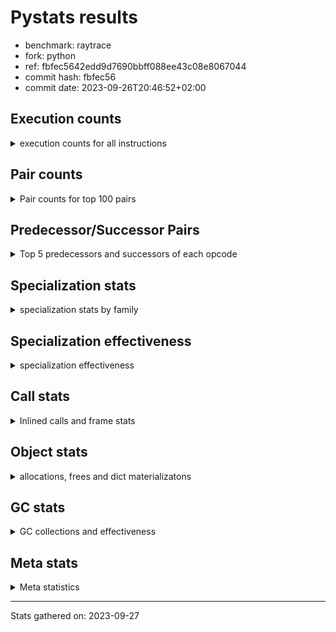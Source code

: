 
# Pystats results

- benchmark: raytrace
- fork: python
- ref: fbfec5642edd9d7690bbff088ee43c08e8067044
- commit hash: fbfec56
- commit date: 2023-09-26T20:46:52+02:00

## Execution counts

<details>
<summary> execution counts for all instructions </summary>

|Name | Count | Self | Cumulative | Miss ratio | 
|---|---:|---:|---:|---:|
| LOAD_FAST | 607,017,120 | 22.4% | 22.4% |  |
| LOAD_ATTR_INSTANCE_VALUE | 392,369,100 | 14.5% | 36.9% | 0.1% |
| RESUME_CHECK | 172,022,640 | 6.4% | 43.3% |  |
| LOAD_FAST_LOAD_FAST | 147,227,340 | 5.4% | 48.7% |  |
| RETURN_VALUE | 141,958,140 | 5.2% | 54.0% |  |
| BINARY_OP_MULTIPLY_FLOAT | 129,093,900 | 4.8% | 58.7% | 5.4% |
| CALL_PY_EXACT_ARGS | 119,576,560 | 4.4% | 63.2% | 2.4% |
| LOAD_ATTR_METHOD_WITH_VALUES | 117,702,520 | 4.3% | 67.5% | 2.5% |
| STORE_ATTR_INSTANCE_VALUE | 96,107,880 | 3.6% | 71.1% | 0.0% |
| STORE_FAST | 69,370,320 | 2.6% | 73.6% |  |
| BINARY_OP_ADD_FLOAT | 69,208,300 | 2.6% | 76.2% | 8.7% |
| RETURN_CONST | 63,452,700 | 2.3% | 78.5% |  |
| BINARY_OP | 54,801,080 | 2.0% | 80.6% |  |
| BINARY_OP_SUBTRACT_FLOAT | 50,859,000 | 1.9% | 82.4% | 29.7% |
| LOAD_CONST | 49,283,940 | 1.8% | 84.3% |  |
| LOAD_GLOBAL_MODULE | 44,451,880 | 1.6% | 85.9% |  |
| EXIT_INIT_CHECK | 33,388,200 | 1.2% | 87.1% |  |
| CALL_ALLOC_AND_ENTER_INIT | 33,388,200 | 1.2% | 88.4% |  |
| POP_JUMP_IF_FALSE | 32,280,780 | 1.2% | 89.6% |  |
| POP_TOP | 32,090,820 | 1.2% | 90.7% |  |
| FOR_ITER_LIST | 23,964,720 | 0.9% | 91.6% |  |
| JUMP_BACKWARD | 22,059,420 | 0.8% | 92.4% |  |
| INTERPRETER_EXIT | 19,112,340 | 0.7% | 93.2% |  |
| TO_BOOL_BOOL | 18,511,860 | 0.7% | 93.8% |  |
| BINARY_OP_MULTIPLY_INT | 14,192,820 | 0.5% | 94.4% | 60.7% |
| POP_JUMP_IF_NOT_NONE | 13,213,380 | 0.5% | 94.9% |  |
| BINARY_SUBSCR_TUPLE_INT | 13,105,200 | 0.5% | 95.3% |  |
| STORE_FAST_STORE_FAST | 12,617,460 | 0.5% | 95.8% |  |
| COMPARE_OP | 12,344,560 | 0.5% | 96.3% |  |
| UNPACK_SEQUENCE_TWO_TUPLE | 12,297,480 | 0.5% | 96.7% |  |
| BUILD_TUPLE | 8,288,040 | 0.3% | 97.0% |  |
| CALL_BUILTIN_O | 7,703,580 | 0.3% | 97.3% |  |
| PUSH_NULL | 7,609,740 | 0.3% | 97.6% |  |
| LIST_APPEND | 7,327,200 | 0.3% | 97.9% |  |
| LOAD_GLOBAL_BUILTIN | 7,114,740 | 0.3% | 98.1% |  |
| LOAD_ATTR_MODULE | 7,009,600 | 0.3% | 98.4% |  |
| CALL | 6,416,740 | 0.2% | 98.6% |  |
| BINARY_OP_SUBTRACT_INT | 4,877,700 | 0.2% | 98.8% | 7.2% |
| BINARY_OP_ADD_INT | 3,778,740 | 0.1% | 98.9% |  |
| POP_JUMP_IF_TRUE | 3,218,580 | 0.1% | 99.1% |  |
| GET_ITER | 3,117,960 | 0.1% | 99.2% |  |
| UNARY_NEGATIVE | 2,650,380 | 0.1% | 99.3% |  |
| STORE_SUBSCR | 2,400,560 | 0.1% | 99.4% |  |
| COMPARE_OP_FLOAT | 1,964,460 | 0.1% | 99.4% |  |
| BUILD_LIST | 1,836,120 | 0.1% | 99.5% |  |
| SWAP | 1,831,800 | 0.1% | 99.6% |  |
| LOAD_FAST_AND_CLEAR | 1,831,800 | 0.1% | 99.6% |  |
| TO_BOOL | 1,530,440 | 0.1% | 99.7% |  |
| NOP | 1,511,880 | 0.1% | 99.7% |  |
| FOR_ITER_RANGE | 1,212,660 | 0.0% | 99.8% |  |
| COMPARE_OP_INT | 919,980 | 0.0% | 99.8% |  |
| LOAD_ATTR | 832,520 | 0.0% | 99.9% |  |
| LOAD_ATTR_METHOD_NO_DICT | 616,320 | 0.0% | 99.9% |  |
| CALL_LIST_APPEND | 614,760 | 0.0% | 99.9% |  |
| CALL_FUNCTION_EX | 600,180 | 0.0% | 99.9% |  |
| LIST_EXTEND | 600,060 | 0.0% | 99.9% |  |
| CALL_INTRINSIC_1 | 600,060 | 0.0% | 100.0% |  |
| POP_JUMP_IF_NONE | 338,340 | 0.0% | 100.0% |  |
| UNPACK_SEQUENCE_TUPLE | 319,980 | 0.0% | 100.0% |  |
| TO_BOOL_INT | 231,420 | 0.0% | 100.0% |  |
| CALL_BUILTIN_CLASS | 6,240 | 0.0% | 100.0% |  |
| CALL_METHOD_DESCRIPTOR_FAST | 1,560 | 0.0% | 100.0% |  |
| LOAD_GLOBAL | 560 | 0.0% | 100.0% |  |
| CALL_KW | 420 | 0.0% | 100.0% |  |
| STORE_ATTR | 280 | 0.0% | 100.0% |  |
| LOAD_DEREF | 180 | 0.0% | 100.0% |  |
| EXTENDED_ARG | 180 | 0.0% | 100.0% |  |
| TO_BOOL_NONE | 60 | 0.0% | 100.0% |  |
| DICT_MERGE | 60 | 0.0% | 100.0% |  |
| COPY_FREE_VARS | 60 | 0.0% | 100.0% |  |
| BUILD_MAP | 60 | 0.0% | 100.0% |  |


</details>

## Pair counts

<details>
<summary> Pair counts for top 100 pairs </summary>

|Pair | Count | Self | Cumulative | 
|---|---:|---:|---:|
| LOAD_FAST LOAD_ATTR_INSTANCE_VALUE | 364,035,820 | 13.5% | 13.5% |
| LOAD_ATTR_INSTANCE_VALUE LOAD_FAST | 174,327,960 | 6.4% | 19.9% |
| CALL_PY_EXACT_ARGS RESUME_CHECK | 119,521,920 | 4.4% | 24.3% |
| LOAD_ATTR_INSTANCE_VALUE BINARY_OP_MULTIPLY_FLOAT | 118,163,280 | 4.4% | 28.7% |
| LOAD_FAST LOAD_ATTR_METHOD_WITH_VALUES | 106,191,680 | 3.9% | 32.6% |
| RESUME_CHECK LOAD_FAST | 103,860,420 | 3.8% | 36.4% |
| LOAD_FAST_LOAD_FAST STORE_ATTR_INSTANCE_VALUE | 88,383,160 | 3.3% | 39.7% |
| LOAD_ATTR_METHOD_WITH_VALUES CALL_PY_EXACT_ARGS | 62,291,040 | 2.3% | 42.0% |
| STORE_FAST LOAD_FAST | 62,054,940 | 2.3% | 44.3% |
| STORE_ATTR_INSTANCE_VALUE LOAD_FAST_LOAD_FAST | 54,995,040 | 2.0% | 46.3% |
| BINARY_OP_MULTIPLY_FLOAT BINARY_OP_ADD_FLOAT | 52,575,180 | 1.9% | 48.3% |
| LOAD_ATTR_METHOD_WITH_VALUES LOAD_FAST | 41,079,420 | 1.5% | 49.8% |
| BINARY_OP_MULTIPLY_FLOAT LOAD_FAST | 38,641,980 | 1.4% | 51.2% |
| BINARY_OP_ADD_FLOAT LOAD_FAST | 35,208,720 | 1.3% | 52.5% |
| RETURN_VALUE RETURN_VALUE | 34,178,400 | 1.3% | 53.8% |
| STORE_ATTR_INSTANCE_VALUE RETURN_CONST | 33,984,720 | 1.3% | 55.0% |
| RESUME_CHECK LOAD_FAST_LOAD_FAST | 33,476,280 | 1.2% | 56.3% |
| RETURN_CONST EXIT_INIT_CHECK | 33,388,200 | 1.2% | 57.5% |
| EXIT_INIT_CHECK RETURN_VALUE | 33,388,200 | 1.2% | 58.7% |
| CALL_ALLOC_AND_ENTER_INIT RESUME_CHECK | 33,388,200 | 1.2% | 60.0% |
| LOAD_FAST RETURN_VALUE | 32,788,680 | 1.2% | 61.2% |
| LOAD_ATTR_INSTANCE_VALUE BINARY_OP | 32,650,260 | 1.2% | 62.4% |
| RETURN_VALUE POP_TOP | 31,464,180 | 1.2% | 63.6% |
| POP_TOP LOAD_FAST | 30,592,560 | 1.1% | 64.7% |
| BINARY_OP_ADD_FLOAT RETURN_VALUE | 30,513,000 | 1.1% | 65.8% |
| LOAD_FAST CALL_PY_EXACT_ARGS | 30,337,720 | 1.1% | 66.9% |
| LOAD_FAST_LOAD_FAST LOAD_ATTR_INSTANCE_VALUE | 28,322,300 | 1.0% | 68.0% |
| LOAD_ATTR_INSTANCE_VALUE BINARY_OP_SUBTRACT_FLOAT | 27,452,940 | 1.0% | 69.0% |
| BINARY_OP_SUBTRACT_FLOAT LOAD_FAST | 27,133,200 | 1.0% | 70.0% |
| LOAD_FAST LOAD_CONST | 25,189,800 | 0.9% | 70.9% |
| JUMP_BACKWARD FOR_ITER_LIST | 20,853,000 | 0.8% | 71.7% |
| LOAD_GLOBAL_MODULE LOAD_FAST | 20,028,300 | 0.7% | 72.4% |
| BINARY_OP CALL_ALLOC_AND_ENTER_INIT | 19,910,120 | 0.7% | 73.2% |
| CACHE RESUME_CHECK | 19,112,340 | 0.7% | 73.9% |
| RETURN_VALUE STORE_FAST | 19,013,460 | 0.7% | 74.6% |
| RETURN_VALUE INTERPRETER_EXIT | 18,511,860 | 0.7% | 75.3% |
| RETURN_CONST TO_BOOL_BOOL | 18,511,860 | 0.7% | 76.0% |
| POP_JUMP_IF_FALSE LOAD_GLOBAL_MODULE | 18,511,860 | 0.7% | 76.6% |
| BINARY_OP_MULTIPLY_FLOAT LOAD_FAST_LOAD_FAST | 17,957,080 | 0.7% | 77.3% |
| TO_BOOL_BOOL POP_JUMP_IF_FALSE | 17,871,900 | 0.7% | 78.0% |
| RESUME_CHECK RETURN_CONST | 17,871,900 | 0.7% | 78.6% |
| RESUME_CHECK LOAD_GLOBAL_MODULE | 15,577,920 | 0.6% | 79.2% |
| LOAD_GLOBAL_MODULE LOAD_FAST_LOAD_FAST | 15,234,840 | 0.6% | 79.8% |
| LOAD_FAST POP_JUMP_IF_NOT_NONE | 13,213,380 | 0.5% | 80.3% |
| LOAD_CONST BINARY_SUBSCR_TUPLE_INT | 13,105,200 | 0.5% | 80.7% |
| LOAD_CONST COMPARE_OP | 12,341,520 | 0.5% | 81.2% |
| LOAD_ATTR_INSTANCE_VALUE CALL_PY_EXACT_ARGS | 12,297,520 | 0.5% | 81.7% |
| UNPACK_SEQUENCE_TWO_TUPLE STORE_FAST_STORE_FAST | 12,297,480 | 0.5% | 82.1% |
| FOR_ITER_LIST UNPACK_SEQUENCE_TWO_TUPLE | 12,297,480 | 0.5% | 82.6% |
| LOAD_ATTR_INSTANCE_VALUE BINARY_OP_MULTIPLY_INT | 11,781,120 | 0.4% | 83.0% |
| COMPARE_OP POP_JUMP_IF_FALSE | 11,727,360 | 0.4% | 83.4% |
| BINARY_OP STORE_FAST | 11,048,680 | 0.4% | 83.8% |
| BINARY_OP_MULTIPLY_FLOAT BINARY_OP_SUBTRACT_FLOAT | 10,767,780 | 0.4% | 84.2% |
| RETURN_VALUE LOAD_FAST_LOAD_FAST | 10,767,420 | 0.4% | 84.6% |
| LOAD_FAST_LOAD_FAST BINARY_OP_MULTIPLY_FLOAT | 10,767,420 | 0.4% | 85.0% |
| BINARY_OP_SUBTRACT_FLOAT STORE_FAST | 10,737,480 | 0.4% | 85.4% |
| BINARY_OP_SUBTRACT_FLOAT BINARY_OP_SUBTRACT_FLOAT | 10,737,420 | 0.4% | 85.8% |
| POP_JUMP_IF_FALSE RETURN_CONST | 10,355,460 | 0.4% | 86.2% |
| POP_JUMP_IF_NOT_NONE JUMP_BACKWARD | 10,351,380 | 0.4% | 86.6% |
| FOR_ITER_LIST STORE_FAST | 9,497,220 | 0.4% | 86.9% |
| LOAD_CONST LOAD_FAST | 9,276,060 | 0.3% | 87.3% |
| BINARY_OP LOAD_FAST | 9,238,980 | 0.3% | 87.6% |
| BINARY_OP_MULTIPLY_FLOAT CALL_ALLOC_AND_ENTER_INIT | 8,978,540 | 0.3% | 88.0% |
| BINARY_OP_MULTIPLY_INT BINARY_OP_ADD_FLOAT | 8,437,640 | 0.3% | 88.3% |
| LOAD_FAST_LOAD_FAST LOAD_ATTR_METHOD_WITH_VALUES | 7,967,160 | 0.3% | 88.6% |
| LOAD_FAST STORE_ATTR_INSTANCE_VALUE | 7,724,440 | 0.3% | 88.8% |
| RETURN_VALUE LOAD_FAST | 7,330,740 | 0.3% | 89.1% |
| LOAD_FAST BUILD_TUPLE | 7,327,260 | 0.3% | 89.4% |
| STORE_FAST_STORE_FAST LOAD_FAST_LOAD_FAST | 7,327,200 | 0.3% | 89.7% |
| LIST_APPEND JUMP_BACKWARD | 7,327,200 | 0.3% | 89.9% |
| BUILD_TUPLE LIST_APPEND | 7,327,200 | 0.3% | 90.2% |
| BINARY_SUBSCR_TUPLE_INT STORE_FAST | 7,327,200 | 0.3% | 90.5% |
| RETURN_VALUE BINARY_OP | 7,233,180 | 0.3% | 90.7% |
| LOAD_ATTR_METHOD_WITH_VALUES LOAD_CONST | 7,144,620 | 0.3% | 91.0% |
| LOAD_ATTR_MODULE PUSH_NULL | 7,009,540 | 0.3% | 91.3% |
| PUSH_NULL LOAD_FAST | 7,009,500 | 0.3% | 91.5% |
| LOAD_GLOBAL_MODULE LOAD_ATTR_MODULE | 7,009,480 | 0.3% | 91.8% |
| BINARY_OP CALL_PY_EXACT_ARGS | 6,824,640 | 0.3% | 92.0% |
| STORE_ATTR_INSTANCE_VALUE LOAD_FAST | 6,807,300 | 0.3% | 92.3% |
| RETURN_VALUE CALL_BUILTIN_O | 6,593,220 | 0.2% | 92.5% |
| CALL_BUILTIN_O RETURN_VALUE | 6,593,220 | 0.2% | 92.8% |
| LOAD_FAST BINARY_OP | 6,490,300 | 0.2% | 93.0% |
| RETURN_CONST LOAD_FAST | 6,206,880 | 0.2% | 93.2% |
| RETURN_VALUE CALL_PY_EXACT_ARGS | 5,610,360 | 0.2% | 93.5% |
| LOAD_ATTR_METHOD_WITH_VALUES LOAD_GLOBAL_MODULE | 4,970,880 | 0.2% | 93.6% |
| STORE_FAST_STORE_FAST LOAD_FAST | 4,970,280 | 0.2% | 93.8% |
| LOAD_FAST_LOAD_FAST LOAD_FAST | 4,970,280 | 0.2% | 94.0% |
| RETURN_CONST STORE_FAST | 4,744,500 | 0.2% | 94.2% |
| LOAD_GLOBAL_BUILTIN LOAD_CONST | 3,920,040 | 0.1% | 94.3% |
| LOAD_ATTR_INSTANCE_VALUE BINARY_OP_ADD_FLOAT | 3,919,980 | 0.1% | 94.5% |
| LOAD_ATTR_INSTANCE_VALUE LOAD_CONST | 3,711,900 | 0.1% | 94.6% |
| CALL CALL | 3,601,640 | 0.1% | 94.7% |
| LOAD_CONST LOAD_GLOBAL_BUILTIN | 3,600,000 | 0.1% | 94.9% |
| BINARY_OP_MULTIPLY_INT LOAD_FAST | 3,297,240 | 0.1% | 95.0% |
| BINARY_OP BINARY_OP_ADD_FLOAT | 3,056,820 | 0.1% | 95.1% |
| LOAD_FAST_LOAD_FAST LOAD_CONST | 2,898,180 | 0.1% | 95.2% |
| BINARY_SUBSCR_TUPLE_INT LOAD_FAST_LOAD_FAST | 2,879,820 | 0.1% | 95.3% |
| BINARY_SUBSCR_TUPLE_INT BINARY_OP | 2,847,420 | 0.1% | 95.4% |
| LOAD_ATTR_INSTANCE_VALUE BINARY_OP_SUBTRACT_INT | 2,755,080 | 0.1% | 95.5% |
| LOAD_CONST BINARY_OP_ADD_INT | 2,715,900 | 0.1% | 95.6% |


</details>

## Predecessor/Successor Pairs

<details>
<summary> Top 5 predecessors and successors of each opcode </summary>

### CACHE

<details>
<summary> Successors and predecessors for CACHE </summary>

|Predecessors | Count | Percentage | 
|---|---:|---:|

|Successors | Count | Percentage | 
|---|---:|---:|
| RESUME_CHECK | 19,112,340 | 100.0% |


</details>

### EXIT_INIT_CHECK

<details>
<summary> Successors and predecessors for EXIT_INIT_CHECK </summary>

|Predecessors | Count | Percentage | 
|---|---:|---:|
| RETURN_CONST | 33,388,200 | 100.0% |

|Successors | Count | Percentage | 
|---|---:|---:|
| RETURN_VALUE | 33,388,200 | 100.0% |


</details>

### GET_ITER

<details>
<summary> Successors and predecessors for GET_ITER </summary>

|Predecessors | Count | Percentage | 
|---|---:|---:|
| LOAD_ATTR_INSTANCE_VALUE | 1,875,840 | 60.2% |
| LOAD_FAST | 915,960 | 29.4% |
| RETURN_VALUE | 319,980 | 10.3% |
| CALL_BUILTIN_CLASS | 6,180 | 0.2% |

|Successors | Count | Percentage | 
|---|---:|---:|
| FOR_ITER_LIST | 2,195,820 | 70.4% |
| LOAD_FAST_AND_CLEAR | 915,900 | 29.4% |
| FOR_ITER_RANGE | 6,180 | 0.2% |
| EXTENDED_ARG | 60 | 0.0% |


</details>

### INTERPRETER_EXIT

<details>
<summary> Successors and predecessors for INTERPRETER_EXIT </summary>

|Predecessors | Count | Percentage | 
|---|---:|---:|
| RETURN_VALUE | 18,511,860 | 96.9% |
| RETURN_CONST | 600,480 | 3.1% |

|Successors | Count | Percentage | 
|---|---:|---:|


</details>

### NOP

<details>
<summary> Successors and predecessors for NOP </summary>

|Predecessors | Count | Percentage | 
|---|---:|---:|
| POP_JUMP_IF_FALSE | 915,900 | 60.6% |
| POP_JUMP_IF_NOT_NONE | 595,920 | 39.4% |
| POP_TOP | 60 | 0.0% |

|Successors | Count | Percentage | 
|---|---:|---:|
| LOAD_FAST | 1,511,820 | 100.0% |
| LOAD_DEREF | 60 | 0.0% |


</details>

### POP_TOP

<details>
<summary> Successors and predecessors for POP_TOP </summary>

|Predecessors | Count | Percentage | 
|---|---:|---:|
| RETURN_VALUE | 31,464,180 | 98.0% |
| CALL_FUNCTION_EX | 600,000 | 1.9% |
| POP_JUMP_IF_TRUE | 25,800 | 0.1% |
| RETURN_CONST | 780 | 0.0% |
| CALL | 60 | 0.0% |

|Successors | Count | Percentage | 
|---|---:|---:|
| LOAD_FAST | 30,592,560 | 95.3% |
| LOAD_GLOBAL_MODULE | 640,080 | 2.0% |
| JUMP_BACKWARD | 600,360 | 1.9% |
| LOAD_GLOBAL_BUILTIN | 231,460 | 0.7% |
| RETURN_CONST | 25,800 | 0.1% |


</details>

### PUSH_NULL

<details>
<summary> Successors and predecessors for PUSH_NULL </summary>

|Predecessors | Count | Percentage | 
|---|---:|---:|
| LOAD_ATTR_MODULE | 7,009,540 | 92.1% |
| LOAD_ATTR | 600,080 | 7.9% |
| LOAD_DEREF | 120 | 0.0% |

|Successors | Count | Percentage | 
|---|---:|---:|
| LOAD_FAST | 7,009,500 | 92.1% |
| LOAD_FAST_LOAD_FAST | 600,000 | 7.9% |
| CALL | 180 | 0.0% |
| LOAD_CONST | 60 | 0.0% |


</details>

### RETURN_VALUE

<details>
<summary> Successors and predecessors for RETURN_VALUE </summary>

|Predecessors | Count | Percentage | 
|---|---:|---:|
| RETURN_VALUE | 34,178,400 | 24.1% |
| EXIT_INIT_CHECK | 33,388,200 | 23.5% |
| LOAD_FAST | 32,788,680 | 23.1% |
| BINARY_OP_ADD_FLOAT | 30,513,000 | 21.5% |
| CALL_BUILTIN_O | 6,593,220 | 4.6% |

|Successors | Count | Percentage | 
|---|---:|---:|
| RETURN_VALUE | 34,178,400 | 24.1% |
| POP_TOP | 31,464,180 | 22.2% |
| STORE_FAST | 19,013,460 | 13.4% |
| INTERPRETER_EXIT | 18,511,860 | 13.0% |
| LOAD_FAST_LOAD_FAST | 10,767,420 | 7.6% |


</details>

### STORE_SUBSCR

<details>
<summary> Successors and predecessors for STORE_SUBSCR </summary>

|Predecessors | Count | Percentage | 
|---|---:|---:|
| BINARY_OP_ADD_INT | 1,800,000 | 75.0% |
| LOAD_FAST | 600,000 | 25.0% |
| STORE_SUBSCR | 560 | 0.0% |

|Successors | Count | Percentage | 
|---|---:|---:|
| LOAD_GLOBAL_BUILTIN | 1,200,000 | 50.0% |
| RETURN_CONST | 600,000 | 25.0% |
| JUMP_BACKWARD | 600,000 | 25.0% |
| STORE_SUBSCR | 560 | 0.0% |


</details>

### TO_BOOL

<details>
<summary> Successors and predecessors for TO_BOOL </summary>

|Predecessors | Count | Percentage | 
|---|---:|---:|
| LOAD_FAST | 1,530,080 | 100.0% |
| TO_BOOL | 360 | 0.0% |

|Successors | Count | Percentage | 
|---|---:|---:|
| POP_JUMP_IF_FALSE | 1,530,060 | 100.0% |
| TO_BOOL | 360 | 0.0% |
| TO_BOOL_NONE | 20 | 0.0% |


</details>

### UNARY_NEGATIVE

<details>
<summary> Successors and predecessors for UNARY_NEGATIVE </summary>

|Predecessors | Count | Percentage | 
|---|---:|---:|
| LOAD_FAST | 1,530,060 | 57.7% |
| LOAD_GLOBAL_MODULE | 1,120,320 | 42.3% |

|Successors | Count | Percentage | 
|---|---:|---:|
| BINARY_OP | 1,530,060 | 57.7% |
| COMPARE_OP_FLOAT | 1,120,320 | 42.3% |


</details>

### BINARY_OP

<details>
<summary> Successors and predecessors for BINARY_OP </summary>

|Predecessors | Count | Percentage | 
|---|---:|---:|
| LOAD_ATTR_INSTANCE_VALUE | 32,650,260 | 59.6% |
| RETURN_VALUE | 7,233,180 | 13.2% |
| LOAD_FAST | 6,490,300 | 11.8% |
| BINARY_SUBSCR_TUPLE_INT | 2,847,420 | 5.2% |
| LOAD_FAST_LOAD_FAST | 1,833,740 | 3.3% |

|Successors | Count | Percentage | 
|---|---:|---:|
| CALL_ALLOC_AND_ENTER_INIT | 19,910,120 | 36.3% |
| STORE_FAST | 11,048,680 | 20.2% |
| LOAD_FAST | 9,238,980 | 16.9% |
| CALL_PY_EXACT_ARGS | 6,824,640 | 12.5% |
| BINARY_OP_ADD_FLOAT | 3,056,820 | 5.6% |


</details>

### BUILD_LIST

<details>
<summary> Successors and predecessors for BUILD_LIST </summary>

|Predecessors | Count | Percentage | 
|---|---:|---:|
| SWAP | 915,900 | 49.9% |
| LOAD_FAST_LOAD_FAST | 600,000 | 32.7% |
| RESUME_CHECK | 320,040 | 17.4% |
| STORE_ATTR_INSTANCE_VALUE | 60 | 0.0% |
| LOAD_FAST | 60 | 0.0% |

|Successors | Count | Percentage | 
|---|---:|---:|
| SWAP | 915,900 | 49.9% |
| LOAD_FAST | 600,120 | 32.7% |
| STORE_FAST | 319,980 | 17.4% |
| LOAD_FAST_LOAD_FAST | 60 | 0.0% |
| LOAD_DEREF | 60 | 0.0% |


</details>

### BUILD_MAP

<details>
<summary> Successors and predecessors for BUILD_MAP </summary>

|Predecessors | Count | Percentage | 
|---|---:|---:|
| BUILD_TUPLE | 60 | 100.0% |

|Successors | Count | Percentage | 
|---|---:|---:|
| LOAD_FAST | 60 | 100.0% |


</details>

### BUILD_TUPLE

<details>
<summary> Successors and predecessors for BUILD_TUPLE </summary>

|Predecessors | Count | Percentage | 
|---|---:|---:|
| LOAD_FAST | 7,327,260 | 88.4% |
| BINARY_OP_ADD_FLOAT | 953,900 | 11.5% |
| BINARY_OP | 6,040 | 0.1% |
| LOAD_FAST_LOAD_FAST | 480 | 0.0% |
| LOAD_CONST | 360 | 0.0% |

|Successors | Count | Percentage | 
|---|---:|---:|
| LIST_APPEND | 7,327,200 | 88.4% |
| RETURN_VALUE | 959,940 | 11.6% |
| CALL_LIST_APPEND | 480 | 0.0% |
| LOAD_CONST | 360 | 0.0% |
| BUILD_MAP | 60 | 0.0% |


</details>

### CALL

<details>
<summary> Successors and predecessors for CALL </summary>

|Predecessors | Count | Percentage | 
|---|---:|---:|
| CALL | 3,601,640 | 56.1% |
| BINARY_OP_MULTIPLY_INT | 1,049,060 | 16.3% |
| BINARY_OP | 751,040 | 11.7% |
| BINARY_OP_ADD_FLOAT | 694,260 | 10.8% |
| LOAD_FAST | 320,040 | 5.0% |

|Successors | Count | Percentage | 
|---|---:|---:|
| CALL | 3,601,640 | 56.1% |
| LOAD_FAST | 1,800,120 | 28.1% |
| BINARY_OP_ADD_INT | 462,840 | 7.2% |
| STORE_FAST | 320,040 | 5.0% |
| LOAD_GLOBAL_BUILTIN | 231,420 | 3.6% |


</details>

### CALL_FUNCTION_EX

<details>
<summary> Successors and predecessors for CALL_FUNCTION_EX </summary>

|Predecessors | Count | Percentage | 
|---|---:|---:|
| CALL_INTRINSIC_1 | 600,060 | 100.0% |
| LOAD_FAST | 60 | 0.0% |
| DICT_MERGE | 60 | 0.0% |

|Successors | Count | Percentage | 
|---|---:|---:|
| POP_TOP | 600,000 | 100.0% |
| RESUME_CHECK | 120 | 0.0% |
| COPY_FREE_VARS | 60 | 0.0% |


</details>

### CALL_INTRINSIC_1

<details>
<summary> Successors and predecessors for CALL_INTRINSIC_1 </summary>

|Predecessors | Count | Percentage | 
|---|---:|---:|
| LIST_EXTEND | 600,060 | 100.0% |

|Successors | Count | Percentage | 
|---|---:|---:|
| CALL_FUNCTION_EX | 600,060 | 100.0% |


</details>

### CALL_KW

<details>
<summary> Successors and predecessors for CALL_KW </summary>

|Predecessors | Count | Percentage | 
|---|---:|---:|
| LOAD_CONST | 420 | 100.0% |

|Successors | Count | Percentage | 
|---|---:|---:|
| CALL_PY_EXACT_ARGS | 400 | 95.2% |
| CALL | 20 | 4.8% |


</details>

### COMPARE_OP

<details>
<summary> Successors and predecessors for COMPARE_OP </summary>

|Predecessors | Count | Percentage | 
|---|---:|---:|
| LOAD_CONST | 12,341,520 | 100.0% |
| COMPARE_OP | 3,040 | 0.0% |

|Successors | Count | Percentage | 
|---|---:|---:|
| POP_JUMP_IF_FALSE | 11,727,360 | 95.0% |
| POP_JUMP_IF_TRUE | 614,160 | 5.0% |
| COMPARE_OP | 3,040 | 0.0% |


</details>

### COPY_FREE_VARS

<details>
<summary> Successors and predecessors for COPY_FREE_VARS </summary>

|Predecessors | Count | Percentage | 
|---|---:|---:|
| CALL_FUNCTION_EX | 60 | 100.0% |

|Successors | Count | Percentage | 
|---|---:|---:|
| RESUME_CHECK | 60 | 100.0% |


</details>

### DICT_MERGE

<details>
<summary> Successors and predecessors for DICT_MERGE </summary>

|Predecessors | Count | Percentage | 
|---|---:|---:|
| LOAD_FAST | 60 | 100.0% |

|Successors | Count | Percentage | 
|---|---:|---:|
| CALL_FUNCTION_EX | 60 | 100.0% |


</details>

### EXTENDED_ARG

<details>
<summary> Successors and predecessors for EXTENDED_ARG </summary>

|Predecessors | Count | Percentage | 
|---|---:|---:|
| POP_TOP | 60 | 33.3% |
| JUMP_BACKWARD | 60 | 33.3% |
| GET_ITER | 60 | 33.3% |

|Successors | Count | Percentage | 
|---|---:|---:|
| FOR_ITER_RANGE | 120 | 66.7% |
| JUMP_BACKWARD | 60 | 33.3% |


</details>

### JUMP_BACKWARD

<details>
<summary> Successors and predecessors for JUMP_BACKWARD </summary>

|Predecessors | Count | Percentage | 
|---|---:|---:|
| POP_JUMP_IF_NOT_NONE | 10,351,380 | 46.9% |
| LIST_APPEND | 7,327,200 | 33.2% |
| POP_JUMP_IF_TRUE | 1,693,200 | 7.7% |
| STORE_FAST | 867,060 | 3.9% |
| CALL_LIST_APPEND | 614,160 | 2.8% |

|Successors | Count | Percentage | 
|---|---:|---:|
| FOR_ITER_LIST | 20,853,000 | 94.5% |
| FOR_ITER_RANGE | 1,206,360 | 5.5% |
| EXTENDED_ARG | 60 | 0.0% |


</details>

### LIST_APPEND

<details>
<summary> Successors and predecessors for LIST_APPEND </summary>

|Predecessors | Count | Percentage | 
|---|---:|---:|
| BUILD_TUPLE | 7,327,200 | 100.0% |

|Successors | Count | Percentage | 
|---|---:|---:|
| JUMP_BACKWARD | 7,327,200 | 100.0% |


</details>

### LIST_EXTEND

<details>
<summary> Successors and predecessors for LIST_EXTEND </summary>

|Predecessors | Count | Percentage | 
|---|---:|---:|
| LOAD_FAST | 600,000 | 100.0% |
| LOAD_DEREF | 60 | 0.0% |

|Successors | Count | Percentage | 
|---|---:|---:|
| CALL_INTRINSIC_1 | 600,060 | 100.0% |


</details>

### LOAD_ATTR

<details>
<summary> Successors and predecessors for LOAD_ATTR </summary>

|Predecessors | Count | Percentage | 
|---|---:|---:|
| LOAD_FAST | 600,340 | 72.1% |
| LOAD_GLOBAL_MODULE | 231,780 | 27.8% |
| LOAD_ATTR | 280 | 0.0% |
| RETURN_VALUE | 40 | 0.0% |
| LOAD_FAST_LOAD_FAST | 40 | 0.0% |

|Successors | Count | Percentage | 
|---|---:|---:|
| PUSH_NULL | 600,080 | 72.1% |
| BINARY_OP | 231,420 | 27.8% |
| LOAD_ATTR | 280 | 0.0% |
| LOAD_ATTR_METHOD_WITH_VALUES | 220 | 0.0% |
| LOAD_ATTR_INSTANCE_VALUE | 180 | 0.0% |


</details>

### LOAD_CONST

<details>
<summary> Successors and predecessors for LOAD_CONST </summary>

|Predecessors | Count | Percentage | 
|---|---:|---:|
| LOAD_FAST | 25,189,800 | 51.1% |
| LOAD_ATTR_METHOD_WITH_VALUES | 7,144,620 | 14.5% |
| LOAD_GLOBAL_BUILTIN | 3,920,040 | 8.0% |
| LOAD_ATTR_INSTANCE_VALUE | 3,711,900 | 7.5% |
| LOAD_FAST_LOAD_FAST | 2,898,180 | 5.9% |

|Successors | Count | Percentage | 
|---|---:|---:|
| BINARY_SUBSCR_TUPLE_INT | 13,105,200 | 26.6% |
| COMPARE_OP | 12,341,520 | 25.0% |
| LOAD_FAST | 9,276,060 | 18.8% |
| LOAD_GLOBAL_BUILTIN | 3,600,000 | 7.3% |
| BINARY_OP_ADD_INT | 2,715,900 | 5.5% |


</details>

### LOAD_DEREF

<details>
<summary> Successors and predecessors for LOAD_DEREF </summary>

|Predecessors | Count | Percentage | 
|---|---:|---:|
| RESUME_CHECK | 60 | 33.3% |
| NOP | 60 | 33.3% |
| BUILD_LIST | 60 | 33.3% |

|Successors | Count | Percentage | 
|---|---:|---:|
| PUSH_NULL | 120 | 66.7% |
| LIST_EXTEND | 60 | 33.3% |


</details>

### LOAD_FAST

<details>
<summary> Successors and predecessors for LOAD_FAST </summary>

|Predecessors | Count | Percentage | 
|---|---:|---:|
| LOAD_ATTR_INSTANCE_VALUE | 174,327,960 | 28.7% |
| RESUME_CHECK | 103,860,420 | 17.1% |
| STORE_FAST | 62,054,940 | 10.2% |
| LOAD_ATTR_METHOD_WITH_VALUES | 41,079,420 | 6.8% |
| BINARY_OP_MULTIPLY_FLOAT | 38,641,980 | 6.4% |

|Successors | Count | Percentage | 
|---|---:|---:|
| LOAD_ATTR_INSTANCE_VALUE | 364,035,820 | 60.0% |
| LOAD_ATTR_METHOD_WITH_VALUES | 106,191,680 | 17.5% |
| RETURN_VALUE | 32,788,680 | 5.4% |
| CALL_PY_EXACT_ARGS | 30,337,720 | 5.0% |
| LOAD_CONST | 25,189,800 | 4.1% |


</details>

### LOAD_FAST_AND_CLEAR

<details>
<summary> Successors and predecessors for LOAD_FAST_AND_CLEAR </summary>

|Predecessors | Count | Percentage | 
|---|---:|---:|
| LOAD_FAST_AND_CLEAR | 915,900 | 50.0% |
| GET_ITER | 915,900 | 50.0% |

|Successors | Count | Percentage | 
|---|---:|---:|
| SWAP | 915,900 | 50.0% |
| LOAD_FAST_AND_CLEAR | 915,900 | 50.0% |


</details>

### LOAD_FAST_LOAD_FAST

<details>
<summary> Successors and predecessors for LOAD_FAST_LOAD_FAST </summary>

|Predecessors | Count | Percentage | 
|---|---:|---:|
| STORE_ATTR_INSTANCE_VALUE | 54,995,040 | 37.4% |
| RESUME_CHECK | 33,476,280 | 22.7% |
| BINARY_OP_MULTIPLY_FLOAT | 17,957,080 | 12.2% |
| LOAD_GLOBAL_MODULE | 15,234,840 | 10.3% |
| RETURN_VALUE | 10,767,420 | 7.3% |

|Successors | Count | Percentage | 
|---|---:|---:|
| STORE_ATTR_INSTANCE_VALUE | 88,383,160 | 60.0% |
| LOAD_ATTR_INSTANCE_VALUE | 28,322,300 | 19.2% |
| BINARY_OP_MULTIPLY_FLOAT | 10,767,420 | 7.3% |
| LOAD_ATTR_METHOD_WITH_VALUES | 7,967,160 | 5.4% |
| LOAD_FAST | 4,970,280 | 3.4% |


</details>

### LOAD_GLOBAL

<details>
<summary> Successors and predecessors for LOAD_GLOBAL </summary>

|Predecessors | Count | Percentage | 
|---|---:|---:|
| STORE_FAST | 120 | 21.4% |
| LOAD_ATTR_METHOD_WITH_VALUES | 120 | 21.4% |
| RETURN_VALUE | 100 | 17.9% |
| RESUME_CHECK | 80 | 14.3% |
| STORE_ATTR_INSTANCE_VALUE | 60 | 10.7% |

|Successors | Count | Percentage | 
|---|---:|---:|
| LOAD_GLOBAL_MODULE | 460 | 82.1% |
| LOAD_GLOBAL_BUILTIN | 80 | 14.3% |
| LOAD_ATTR | 20 | 3.6% |


</details>

### POP_JUMP_IF_FALSE

<details>
<summary> Successors and predecessors for POP_JUMP_IF_FALSE </summary>

|Predecessors | Count | Percentage | 
|---|---:|---:|
| TO_BOOL_BOOL | 17,871,900 | 55.4% |
| COMPARE_OP | 11,727,360 | 36.3% |
| TO_BOOL | 1,530,060 | 4.7% |
| COMPARE_OP_INT | 919,980 | 2.8% |
| TO_BOOL_INT | 231,420 | 0.7% |

|Successors | Count | Percentage | 
|---|---:|---:|
| LOAD_GLOBAL_MODULE | 18,511,860 | 57.3% |
| RETURN_CONST | 10,355,460 | 32.1% |
| LOAD_CONST | 1,850,040 | 5.7% |
| NOP | 915,900 | 2.8% |
| LOAD_FAST | 647,520 | 2.0% |


</details>

### POP_JUMP_IF_NONE

<details>
<summary> Successors and predecessors for POP_JUMP_IF_NONE </summary>

|Predecessors | Count | Percentage | 
|---|---:|---:|
| LOAD_FAST | 338,340 | 100.0% |

|Successors | Count | Percentage | 
|---|---:|---:|
| LOAD_FAST | 319,980 | 94.6% |
| LOAD_FAST_LOAD_FAST | 18,360 | 5.4% |


</details>

### POP_JUMP_IF_NOT_NONE

<details>
<summary> Successors and predecessors for POP_JUMP_IF_NOT_NONE </summary>

|Predecessors | Count | Percentage | 
|---|---:|---:|
| LOAD_FAST | 13,213,380 | 100.0% |

|Successors | Count | Percentage | 
|---|---:|---:|
| JUMP_BACKWARD | 10,351,380 | 78.3% |
| LOAD_FAST | 2,266,080 | 17.1% |
| NOP | 595,920 | 4.5% |


</details>

### POP_JUMP_IF_TRUE

<details>
<summary> Successors and predecessors for POP_JUMP_IF_TRUE </summary>

|Predecessors | Count | Percentage | 
|---|---:|---:|
| COMPARE_OP_FLOAT | 1,964,460 | 61.0% |
| TO_BOOL_BOOL | 639,960 | 19.9% |
| COMPARE_OP | 614,160 | 19.1% |

|Successors | Count | Percentage | 
|---|---:|---:|
| JUMP_BACKWARD | 1,693,200 | 52.6% |
| LOAD_FAST | 955,620 | 29.7% |
| LOAD_FAST_LOAD_FAST | 543,960 | 16.9% |
| POP_TOP | 25,800 | 0.8% |


</details>

### RETURN_CONST

<details>
<summary> Successors and predecessors for RETURN_CONST </summary>

|Predecessors | Count | Percentage | 
|---|---:|---:|
| STORE_ATTR_INSTANCE_VALUE | 33,984,720 | 53.6% |
| RESUME_CHECK | 17,871,900 | 28.2% |
| POP_JUMP_IF_FALSE | 10,355,460 | 16.3% |
| FOR_ITER_LIST | 614,160 | 1.0% |
| STORE_SUBSCR | 600,000 | 0.9% |

|Successors | Count | Percentage | 
|---|---:|---:|
| EXIT_INIT_CHECK | 33,388,200 | 52.6% |
| TO_BOOL_BOOL | 18,511,860 | 29.2% |
| LOAD_FAST | 6,206,880 | 9.8% |
| STORE_FAST | 4,744,500 | 7.5% |
| INTERPRETER_EXIT | 600,480 | 0.9% |


</details>

### STORE_ATTR

<details>
<summary> Successors and predecessors for STORE_ATTR </summary>

|Predecessors | Count | Percentage | 
|---|---:|---:|
| LOAD_FAST | 200 | 71.4% |
| LOAD_FAST_LOAD_FAST | 80 | 28.6% |

|Successors | Count | Percentage | 
|---|---:|---:|
| STORE_ATTR_INSTANCE_VALUE | 280 | 100.0% |


</details>

### STORE_FAST

<details>
<summary> Successors and predecessors for STORE_FAST </summary>

|Predecessors | Count | Percentage | 
|---|---:|---:|
| RETURN_VALUE | 19,013,460 | 27.4% |
| BINARY_OP | 11,048,680 | 15.9% |
| BINARY_OP_SUBTRACT_FLOAT | 10,737,480 | 15.5% |
| FOR_ITER_LIST | 9,497,220 | 13.7% |
| BINARY_SUBSCR_TUPLE_INT | 7,327,200 | 10.6% |

|Successors | Count | Percentage | 
|---|---:|---:|
| LOAD_FAST | 62,054,940 | 89.5% |
| LOAD_GLOBAL_MODULE | 2,156,060 | 3.1% |
| STORE_FAST | 1,831,800 | 2.6% |
| LOAD_FAST_LOAD_FAST | 934,260 | 1.3% |
| LOAD_CONST | 920,040 | 1.3% |


</details>

### STORE_FAST_STORE_FAST

<details>
<summary> Successors and predecessors for STORE_FAST_STORE_FAST </summary>

|Predecessors | Count | Percentage | 
|---|---:|---:|
| UNPACK_SEQUENCE_TWO_TUPLE | 12,297,480 | 97.5% |
| UNPACK_SEQUENCE_TUPLE | 319,980 | 2.5% |

|Successors | Count | Percentage | 
|---|---:|---:|
| LOAD_FAST_LOAD_FAST | 7,327,200 | 58.1% |
| LOAD_FAST | 4,970,280 | 39.4% |
| STORE_FAST | 319,980 | 2.5% |


</details>

### SWAP

<details>
<summary> Successors and predecessors for SWAP </summary>

|Predecessors | Count | Percentage | 
|---|---:|---:|
| LOAD_FAST_AND_CLEAR | 915,900 | 50.0% |
| BUILD_LIST | 915,900 | 50.0% |

|Successors | Count | Percentage | 
|---|---:|---:|
| FOR_ITER_LIST | 915,900 | 50.0% |
| BUILD_LIST | 915,900 | 50.0% |


</details>

### BINARY_OP_ADD_FLOAT

<details>
<summary> Successors and predecessors for BINARY_OP_ADD_FLOAT </summary>

|Predecessors | Count | Percentage | 
|---|---:|---:|
| BINARY_OP_MULTIPLY_FLOAT | 52,575,180 | 76.0% |
| BINARY_OP_MULTIPLY_INT | 8,437,640 | 12.2% |
| LOAD_ATTR_INSTANCE_VALUE | 3,919,980 | 5.7% |
| BINARY_OP | 3,056,820 | 4.4% |
| LOAD_CONST | 694,260 | 1.0% |

|Successors | Count | Percentage | 
|---|---:|---:|
| LOAD_FAST | 35,208,720 | 50.9% |
| RETURN_VALUE | 30,513,000 | 44.1% |
| CALL_ALLOC_AND_ENTER_INIT | 1,200,000 | 1.7% |
| BUILD_TUPLE | 953,900 | 1.4% |
| CALL | 694,260 | 1.0% |


</details>

### BINARY_OP_ADD_INT

<details>
<summary> Successors and predecessors for BINARY_OP_ADD_INT </summary>

|Predecessors | Count | Percentage | 
|---|---:|---:|
| LOAD_CONST | 2,715,900 | 71.9% |
| LOAD_FAST | 600,000 | 15.9% |
| CALL | 462,840 | 12.2% |

|Successors | Count | Percentage | 
|---|---:|---:|
| STORE_SUBSCR | 1,800,000 | 47.6% |
| LOAD_FAST | 915,900 | 24.2% |
| LOAD_CONST | 831,420 | 22.0% |
| LOAD_GLOBAL_BUILTIN | 231,420 | 6.1% |


</details>

### BINARY_OP_MULTIPLY_FLOAT

<details>
<summary> Successors and predecessors for BINARY_OP_MULTIPLY_FLOAT </summary>

|Predecessors | Count | Percentage | 
|---|---:|---:|
| LOAD_ATTR_INSTANCE_VALUE | 118,163,280 | 91.5% |
| LOAD_FAST_LOAD_FAST | 10,767,420 | 8.3% |
| BINARY_OP_MULTIPLY_INT | 112,140 | 0.1% |
| BINARY_SUBSCR_TUPLE_INT | 32,400 | 0.0% |
| BINARY_OP | 18,620 | 0.0% |

|Successors | Count | Percentage | 
|---|---:|---:|
| BINARY_OP_ADD_FLOAT | 52,575,180 | 40.7% |
| LOAD_FAST | 38,641,980 | 29.9% |
| LOAD_FAST_LOAD_FAST | 17,957,080 | 13.9% |
| BINARY_OP_SUBTRACT_FLOAT | 10,767,780 | 8.3% |
| CALL_ALLOC_AND_ENTER_INIT | 8,978,540 | 7.0% |


</details>

### BINARY_OP_MULTIPLY_INT

<details>
<summary> Successors and predecessors for BINARY_OP_MULTIPLY_INT </summary>

|Predecessors | Count | Percentage | 
|---|---:|---:|
| LOAD_ATTR_INSTANCE_VALUE | 11,781,120 | 83.0% |
| LOAD_CONST | 2,249,080 | 15.8% |
| BINARY_OP | 137,100 | 1.0% |
| BINARY_OP_MULTIPLY_FLOAT | 25,440 | 0.2% |
| LOAD_FAST_LOAD_FAST | 80 | 0.0% |

|Successors | Count | Percentage | 
|---|---:|---:|
| BINARY_OP_ADD_FLOAT | 8,437,640 | 59.5% |
| LOAD_FAST | 3,297,240 | 23.2% |
| CALL | 1,049,060 | 7.4% |
| LOAD_CONST | 600,060 | 4.2% |
| STORE_FAST | 600,000 | 4.2% |


</details>

### BINARY_OP_SUBTRACT_FLOAT

<details>
<summary> Successors and predecessors for BINARY_OP_SUBTRACT_FLOAT </summary>

|Predecessors | Count | Percentage | 
|---|---:|---:|
| LOAD_ATTR_INSTANCE_VALUE | 27,452,940 | 54.0% |
| BINARY_OP_MULTIPLY_FLOAT | 10,767,780 | 21.2% |
| BINARY_OP_SUBTRACT_FLOAT | 10,737,420 | 21.1% |
| LOAD_FAST | 1,200,040 | 2.4% |
| CALL_BUILTIN_O | 416,040 | 0.8% |

|Successors | Count | Percentage | 
|---|---:|---:|
| LOAD_FAST | 27,133,200 | 53.3% |
| STORE_FAST | 10,737,480 | 21.1% |
| BINARY_OP_SUBTRACT_FLOAT | 10,737,420 | 21.1% |
| CALL_PY_EXACT_ARGS | 1,200,000 | 2.4% |
| RETURN_VALUE | 416,040 | 0.8% |


</details>

### BINARY_OP_SUBTRACT_INT

<details>
<summary> Successors and predecessors for BINARY_OP_SUBTRACT_INT </summary>

|Predecessors | Count | Percentage | 
|---|---:|---:|
| LOAD_ATTR_INSTANCE_VALUE | 2,755,080 | 56.5% |
| LOAD_CONST | 1,515,980 | 31.1% |
| LOAD_FAST | 600,000 | 12.3% |
| BINARY_OP | 6,100 | 0.1% |
| BINARY_OP_SUBTRACT_FLOAT | 540 | 0.0% |

|Successors | Count | Percentage | 
|---|---:|---:|
| CALL_ALLOC_AND_ENTER_INIT | 2,658,120 | 54.5% |
| LOAD_FAST | 1,612,860 | 33.1% |
| LOAD_CONST | 600,000 | 12.3% |
| BINARY_OP | 6,240 | 0.1% |
| BINARY_OP_SUBTRACT_FLOAT | 480 | 0.0% |


</details>

### BINARY_SUBSCR_TUPLE_INT

<details>
<summary> Successors and predecessors for BINARY_SUBSCR_TUPLE_INT </summary>

|Predecessors | Count | Percentage | 
|---|---:|---:|
| LOAD_CONST | 13,105,200 | 100.0% |

|Successors | Count | Percentage | 
|---|---:|---:|
| STORE_FAST | 7,327,200 | 55.9% |
| LOAD_FAST_LOAD_FAST | 2,879,820 | 22.0% |
| BINARY_OP | 2,847,420 | 21.7% |
| BINARY_OP_MULTIPLY_FLOAT | 32,400 | 0.2% |
| COMPARE_OP_FLOAT | 18,360 | 0.1% |


</details>

### CALL_ALLOC_AND_ENTER_INIT

<details>
<summary> Successors and predecessors for CALL_ALLOC_AND_ENTER_INIT </summary>

|Predecessors | Count | Percentage | 
|---|---:|---:|
| BINARY_OP | 19,910,120 | 59.6% |
| BINARY_OP_MULTIPLY_FLOAT | 8,978,540 | 26.9% |
| BINARY_OP_SUBTRACT_INT | 2,658,120 | 8.0% |
| BINARY_OP_ADD_FLOAT | 1,200,000 | 3.6% |
| BINARY_OP_SUBTRACT_FLOAT | 320,100 | 1.0% |

|Successors | Count | Percentage | 
|---|---:|---:|
| RESUME_CHECK | 33,388,200 | 100.0% |


</details>

### CALL_BUILTIN_CLASS

<details>
<summary> Successors and predecessors for CALL_BUILTIN_CLASS </summary>

|Predecessors | Count | Percentage | 
|---|---:|---:|
| LOAD_ATTR_INSTANCE_VALUE | 6,040 | 96.8% |
| CALL | 80 | 1.3% |
| LOAD_FAST | 40 | 0.6% |
| LOAD_CONST | 40 | 0.6% |
| BINARY_OP_MULTIPLY_INT | 40 | 0.6% |

|Successors | Count | Percentage | 
|---|---:|---:|
| GET_ITER | 6,180 | 99.0% |
| STORE_FAST | 60 | 1.0% |


</details>

### CALL_BUILTIN_O

<details>
<summary> Successors and predecessors for CALL_BUILTIN_O </summary>

|Predecessors | Count | Percentage | 
|---|---:|---:|
| RETURN_VALUE | 6,593,220 | 85.6% |
| LOAD_ATTR_INSTANCE_VALUE | 694,260 | 9.0% |
| LOAD_FAST | 416,080 | 5.4% |
| CALL | 20 | 0.0% |

|Successors | Count | Percentage | 
|---|---:|---:|
| RETURN_VALUE | 6,593,220 | 85.6% |
| LOAD_CONST | 694,260 | 9.0% |
| BINARY_OP_SUBTRACT_FLOAT | 416,040 | 5.4% |
| STORE_FAST | 60 | 0.0% |


</details>

### CALL_LIST_APPEND

<details>
<summary> Successors and predecessors for CALL_LIST_APPEND </summary>

|Predecessors | Count | Percentage | 
|---|---:|---:|
| LOAD_FAST | 614,280 | 99.9% |
| BUILD_TUPLE | 480 | 0.1% |

|Successors | Count | Percentage | 
|---|---:|---:|
| JUMP_BACKWARD | 614,160 | 99.9% |
| RETURN_CONST | 600 | 0.1% |


</details>

### CALL_METHOD_DESCRIPTOR_FAST

<details>
<summary> Successors and predecessors for CALL_METHOD_DESCRIPTOR_FAST </summary>

|Predecessors | Count | Percentage | 
|---|---:|---:|
| LOAD_CONST | 1,520 | 97.4% |
| CALL | 40 | 2.6% |

|Successors | Count | Percentage | 
|---|---:|---:|
| LOAD_FAST | 1,560 | 100.0% |


</details>

### CALL_PY_EXACT_ARGS

<details>
<summary> Successors and predecessors for CALL_PY_EXACT_ARGS </summary>

|Predecessors | Count | Percentage | 
|---|---:|---:|
| LOAD_ATTR_METHOD_WITH_VALUES | 62,291,040 | 52.1% |
| LOAD_FAST | 30,337,720 | 25.4% |
| LOAD_ATTR_INSTANCE_VALUE | 12,297,520 | 10.3% |
| BINARY_OP | 6,824,640 | 5.7% |
| RETURN_VALUE | 5,610,360 | 4.7% |

|Successors | Count | Percentage | 
|---|---:|---:|
| RESUME_CHECK | 119,521,920 | 100.0% |
| CALL_PY_EXACT_ARGS | 54,640 | 0.0% |


</details>

### COMPARE_OP_FLOAT

<details>
<summary> Successors and predecessors for COMPARE_OP_FLOAT </summary>

|Predecessors | Count | Percentage | 
|---|---:|---:|
| UNARY_NEGATIVE | 1,120,320 | 57.0% |
| LOAD_GLOBAL_MODULE | 825,780 | 42.0% |
| BINARY_SUBSCR_TUPLE_INT | 18,360 | 0.9% |

|Successors | Count | Percentage | 
|---|---:|---:|
| POP_JUMP_IF_TRUE | 1,964,460 | 100.0% |


</details>

### COMPARE_OP_INT

<details>
<summary> Successors and predecessors for COMPARE_OP_INT </summary>

|Predecessors | Count | Percentage | 
|---|---:|---:|
| LOAD_CONST | 919,980 | 100.0% |

|Successors | Count | Percentage | 
|---|---:|---:|
| POP_JUMP_IF_FALSE | 919,980 | 100.0% |


</details>

### FOR_ITER_LIST

<details>
<summary> Successors and predecessors for FOR_ITER_LIST </summary>

|Predecessors | Count | Percentage | 
|---|---:|---:|
| JUMP_BACKWARD | 20,853,000 | 87.0% |
| GET_ITER | 2,195,820 | 9.2% |
| SWAP | 915,900 | 3.8% |

|Successors | Count | Percentage | 
|---|---:|---:|
| UNPACK_SEQUENCE_TWO_TUPLE | 12,297,480 | 51.3% |
| STORE_FAST | 9,497,220 | 39.6% |
| LOAD_FAST | 1,235,880 | 5.2% |
| RETURN_CONST | 614,160 | 2.6% |
| LOAD_GLOBAL_BUILTIN | 319,980 | 1.3% |


</details>

### FOR_ITER_RANGE

<details>
<summary> Successors and predecessors for FOR_ITER_RANGE </summary>

|Predecessors | Count | Percentage | 
|---|---:|---:|
| JUMP_BACKWARD | 1,206,360 | 99.5% |
| GET_ITER | 6,180 | 0.5% |
| EXTENDED_ARG | 120 | 0.0% |

|Successors | Count | Percentage | 
|---|---:|---:|
| STORE_FAST | 1,206,420 | 99.5% |
| JUMP_BACKWARD | 6,000 | 0.5% |
| RETURN_CONST | 60 | 0.0% |
| LOAD_FAST_LOAD_FAST | 60 | 0.0% |
| LOAD_FAST | 60 | 0.0% |


</details>

### LOAD_ATTR_INSTANCE_VALUE

<details>
<summary> Successors and predecessors for LOAD_ATTR_INSTANCE_VALUE </summary>

|Predecessors | Count | Percentage | 
|---|---:|---:|
| LOAD_FAST | 364,035,820 | 92.8% |
| LOAD_FAST_LOAD_FAST | 28,322,300 | 7.2% |
| LOAD_ATTR_INSTANCE_VALUE | 10,800 | 0.0% |
| LOAD_ATTR | 180 | 0.0% |

|Successors | Count | Percentage | 
|---|---:|---:|
| LOAD_FAST | 174,327,960 | 44.4% |
| BINARY_OP_MULTIPLY_FLOAT | 118,163,280 | 30.1% |
| BINARY_OP | 32,650,260 | 8.3% |
| BINARY_OP_SUBTRACT_FLOAT | 27,452,940 | 7.0% |
| CALL_PY_EXACT_ARGS | 12,297,520 | 3.1% |


</details>

### LOAD_ATTR_METHOD_NO_DICT

<details>
<summary> Successors and predecessors for LOAD_ATTR_METHOD_NO_DICT </summary>

|Predecessors | Count | Percentage | 
|---|---:|---:|
| LOAD_FAST | 615,680 | 99.9% |
| LOAD_ATTR_INSTANCE_VALUE | 600 | 0.1% |
| LOAD_ATTR | 40 | 0.0% |

|Successors | Count | Percentage | 
|---|---:|---:|
| LOAD_FAST | 614,280 | 99.7% |
| LOAD_CONST | 1,560 | 0.3% |
| LOAD_FAST_LOAD_FAST | 480 | 0.1% |


</details>

### LOAD_ATTR_METHOD_WITH_VALUES

<details>
<summary> Successors and predecessors for LOAD_ATTR_METHOD_WITH_VALUES </summary>

|Predecessors | Count | Percentage | 
|---|---:|---:|
| LOAD_FAST | 106,191,680 | 90.2% |
| LOAD_FAST_LOAD_FAST | 7,967,160 | 6.8% |
| LOAD_ATTR_INSTANCE_VALUE | 2,170,060 | 1.8% |
| BINARY_OP | 702,720 | 0.6% |
| RETURN_VALUE | 614,240 | 0.5% |

|Successors | Count | Percentage | 
|---|---:|---:|
| CALL_PY_EXACT_ARGS | 62,291,040 | 52.9% |
| LOAD_FAST | 41,079,420 | 34.9% |
| LOAD_CONST | 7,144,620 | 6.1% |
| LOAD_GLOBAL_MODULE | 4,970,880 | 4.2% |
| LOAD_FAST_LOAD_FAST | 2,159,940 | 1.8% |


</details>

### LOAD_ATTR_MODULE

<details>
<summary> Successors and predecessors for LOAD_ATTR_MODULE </summary>

|Predecessors | Count | Percentage | 
|---|---:|---:|
| LOAD_GLOBAL_MODULE | 7,009,480 | 100.0% |
| LOAD_ATTR | 120 | 0.0% |

|Successors | Count | Percentage | 
|---|---:|---:|
| PUSH_NULL | 7,009,540 | 100.0% |
| LOAD_FAST | 60 | 0.0% |


</details>

### LOAD_GLOBAL_BUILTIN

<details>
<summary> Successors and predecessors for LOAD_GLOBAL_BUILTIN </summary>

|Predecessors | Count | Percentage | 
|---|---:|---:|
| LOAD_CONST | 3,600,000 | 50.6% |
| STORE_SUBSCR | 1,200,000 | 16.9% |
| LOAD_GLOBAL_BUILTIN | 694,260 | 9.8% |
| STORE_FAST | 606,040 | 8.5% |
| FOR_ITER_LIST | 319,980 | 4.5% |

|Successors | Count | Percentage | 
|---|---:|---:|
| LOAD_CONST | 3,920,040 | 55.1% |
| LOAD_FAST | 2,500,380 | 35.1% |
| LOAD_GLOBAL_BUILTIN | 694,260 | 9.8% |
| LOAD_FAST_LOAD_FAST | 60 | 0.0% |


</details>

### LOAD_GLOBAL_MODULE

<details>
<summary> Successors and predecessors for LOAD_GLOBAL_MODULE </summary>

|Predecessors | Count | Percentage | 
|---|---:|---:|
| POP_JUMP_IF_FALSE | 18,511,860 | 41.6% |
| RESUME_CHECK | 15,577,920 | 35.0% |
| LOAD_ATTR_METHOD_WITH_VALUES | 4,970,880 | 11.2% |
| LOAD_FAST | 2,593,560 | 5.8% |
| STORE_FAST | 2,156,060 | 4.9% |

|Successors | Count | Percentage | 
|---|---:|---:|
| LOAD_FAST | 20,028,300 | 45.1% |
| LOAD_FAST_LOAD_FAST | 15,234,840 | 34.3% |
| LOAD_ATTR_MODULE | 7,009,480 | 15.8% |
| UNARY_NEGATIVE | 1,120,320 | 2.5% |
| COMPARE_OP_FLOAT | 825,780 | 1.9% |


</details>

### RESUME_CHECK

<details>
<summary> Successors and predecessors for RESUME_CHECK </summary>

|Predecessors | Count | Percentage | 
|---|---:|---:|
| CALL_PY_EXACT_ARGS | 119,521,920 | 69.5% |
| CALL_ALLOC_AND_ENTER_INIT | 33,388,200 | 19.4% |
| CACHE | 19,112,340 | 11.1% |
| CALL_FUNCTION_EX | 120 | 0.0% |
| COPY_FREE_VARS | 60 | 0.0% |

|Successors | Count | Percentage | 
|---|---:|---:|
| LOAD_FAST | 103,860,420 | 60.4% |
| LOAD_FAST_LOAD_FAST | 33,476,280 | 19.5% |
| RETURN_CONST | 17,871,900 | 10.4% |
| LOAD_GLOBAL_MODULE | 15,577,920 | 9.1% |
| LOAD_CONST | 915,900 | 0.5% |


</details>

### STORE_ATTR_INSTANCE_VALUE

<details>
<summary> Successors and predecessors for STORE_ATTR_INSTANCE_VALUE </summary>

|Predecessors | Count | Percentage | 
|---|---:|---:|
| LOAD_FAST_LOAD_FAST | 88,383,160 | 92.0% |
| LOAD_FAST | 7,724,440 | 8.0% |
| STORE_ATTR | 280 | 0.0% |

|Successors | Count | Percentage | 
|---|---:|---:|
| LOAD_FAST_LOAD_FAST | 54,995,040 | 57.2% |
| RETURN_CONST | 33,984,720 | 35.4% |
| LOAD_FAST | 6,807,300 | 7.1% |
| RETURN_VALUE | 319,980 | 0.3% |
| LOAD_CONST | 600 | 0.0% |


</details>

### TO_BOOL_BOOL

<details>
<summary> Successors and predecessors for TO_BOOL_BOOL </summary>

|Predecessors | Count | Percentage | 
|---|---:|---:|
| RETURN_CONST | 18,511,860 | 100.0% |

|Successors | Count | Percentage | 
|---|---:|---:|
| POP_JUMP_IF_FALSE | 17,871,900 | 96.5% |
| POP_JUMP_IF_TRUE | 639,960 | 3.5% |


</details>

### TO_BOOL_INT

<details>
<summary> Successors and predecessors for TO_BOOL_INT </summary>

|Predecessors | Count | Percentage | 
|---|---:|---:|
| BINARY_OP | 231,420 | 100.0% |

|Successors | Count | Percentage | 
|---|---:|---:|
| POP_JUMP_IF_FALSE | 231,420 | 100.0% |


</details>

### TO_BOOL_NONE

<details>
<summary> Successors and predecessors for TO_BOOL_NONE </summary>

|Predecessors | Count | Percentage | 
|---|---:|---:|
| LOAD_FAST | 40 | 66.7% |
| TO_BOOL | 20 | 33.3% |

|Successors | Count | Percentage | 
|---|---:|---:|
| POP_JUMP_IF_FALSE | 60 | 100.0% |


</details>

### UNPACK_SEQUENCE_TUPLE

<details>
<summary> Successors and predecessors for UNPACK_SEQUENCE_TUPLE </summary>

|Predecessors | Count | Percentage | 
|---|---:|---:|
| LOAD_FAST | 319,980 | 100.0% |

|Successors | Count | Percentage | 
|---|---:|---:|
| STORE_FAST_STORE_FAST | 319,980 | 100.0% |


</details>

### UNPACK_SEQUENCE_TWO_TUPLE

<details>
<summary> Successors and predecessors for UNPACK_SEQUENCE_TWO_TUPLE </summary>

|Predecessors | Count | Percentage | 
|---|---:|---:|
| FOR_ITER_LIST | 12,297,480 | 100.0% |

|Successors | Count | Percentage | 
|---|---:|---:|
| STORE_FAST_STORE_FAST | 12,297,480 | 100.0% |


</details>


</details>

## Specialization stats

<details>
<summary> specialization stats by family </summary>

### BINARY_SUBSCR

<details>
<summary> specialization stats for BINARY_SUBSCR family </summary>

|Kind | Count | Ratio | 
|---|---|---|
|          hit |     13105200 | 100.0% |


</details>

### STORE_SUBSCR

<details>
<summary> specialization stats for STORE_SUBSCR family </summary>

|Kind | Count | Ratio | 
|---|---|---|
| specialization.deferred |      2400000 | 100.0% |

#### Specialization attempts

| | Count | Ratio | 
|---|---:|---:|
| Success | 0 | 0.0% |
| Failure | 560 | 100.0% |

|Failure kind | Count | Ratio | 
|---|---:|---:|
| array int | 560 | 100.0% |


</details>

### TO_BOOL

<details>
<summary> specialization stats for TO_BOOL family </summary>

|Kind | Count | Ratio | 
|---|---|---|
| specialization.deferred |      1530060 | 7.5% |
|          hit |     18743340 | 92.5% |

#### Specialization attempts

| | Count | Ratio | 
|---|---:|---:|
| Success | 20 | 5.3% |
| Failure | 360 | 94.7% |

|Failure kind | Count | Ratio | 
|---|---:|---:|
| float | 360 | 100.0% |


</details>

### BINARY_OP

<details>
<summary> specialization stats for BINARY_OP family </summary>

|Kind | Count | Ratio | 
|---|---|---|
| specialization.deferred |     53939600 | 16.5% |
| specialization.deopt |       698520 | 0.2% |
|          hit |    234989400 | 71.9% |
|         miss |     37021060 | 11.3% |

#### Specialization attempts

| | Count | Ratio | 
|---|---:|---:|
| Success | 698,680 | 44.8% |
| Failure | 861,320 | 55.2% |

|Failure kind | Count | Ratio | 
|---|---:|---:|
| subtract different types | 576,380 | 66.9% |
| multiply different types | 162,320 | 18.8% |
| add different types | 115,920 | 13.5% |
| subtract other | 4,200 | 0.5% |
| true divide float | 1,640 | 0.2% |
| true divide different types | 520 | 0.1% |
| add other | 280 | 0.0% |
| remainder | 60 | 0.0% |


</details>

### CALL

<details>
<summary> specialization stats for CALL family </summary>

|Kind | Count | Ratio | 
|---|---|---|
| specialization.deferred |      6414540 | 3.8% |
| specialization.deopt |        54640 | 0.0% |
|          hit |    158395480 | 94.4% |
|         miss |      2895420 | 1.7% |

#### Specialization attempts

| | Count | Ratio | 
|---|---:|---:|
| Success | 55,220 | 97.1% |
| Failure | 1,620 | 2.9% |

|Failure kind | Count | Ratio | 
|---|---:|---:|
| cfunc varargs keywords | 920 | 56.8% |
| class no vectorcall | 620 | 38.3% |
| cfunc noargs | 60 | 3.7% |
| init not simple | 20 | 1.2% |


</details>

### COMPARE_OP

<details>
<summary> specialization stats for COMPARE_OP family </summary>

|Kind | Count | Ratio | 
|---|---|---|
| specialization.deferred |     12341520 | 81.0% |
|          hit |      2884440 | 18.9% |

#### Specialization attempts

| | Count | Ratio | 
|---|---:|---:|
| Success | 0 | 0.0% |
| Failure | 3,040 | 100.0% |

|Failure kind | Count | Ratio | 
|---|---:|---:|
| float long | 3,040 | 100.0% |


</details>

### FOR_ITER

<details>
<summary> specialization stats for FOR_ITER family </summary>

|Kind | Count | Ratio | 
|---|---|---|
|          hit |     25177380 | 100.0% |


</details>

### JUMP_BACKWARD

<details>
<summary> specialization stats for JUMP_BACKWARD family </summary>

|Kind | Count | Ratio | 
|---|---|---|


</details>

### LOAD_ATTR

<details>
<summary> specialization stats for LOAD_ATTR family </summary>

|Kind | Count | Ratio | 
|---|---|---|
| specialization.deferred |       831680 | 0.2% |
| specialization.deopt |        67240 | 0.0% |
|          hit |    514134200 | 99.2% |
|         miss |      3563340 | 0.7% |

#### Specialization attempts

| | Count | Ratio | 
|---|---:|---:|
| Success | 67,800 | 99.6% |
| Failure | 280 | 0.4% |

|Failure kind | Count | Ratio | 
|---|---:|---:|
| method | 140 | 50.0% |
| mutable class | 120 | 42.9% |
| metaclass attribute | 20 | 7.1% |


</details>

### LOAD_GLOBAL

<details>
<summary> specialization stats for LOAD_GLOBAL family </summary>

|Kind | Count | Ratio | 
|---|---|---|
| specialization.deferred |           20 | 0.0% |
|          hit |     51566620 | 100.0% |

#### Specialization attempts

| | Count | Ratio | 
|---|---:|---:|
| Success | 540 | 100.0% |
| Failure | 0 | 0.0% |

|Failure kind | Count | Ratio | 
|---|---:|---:|


</details>

### POP_JUMP_IF_FALSE

<details>
<summary> specialization stats for POP_JUMP_IF_FALSE family </summary>

|Kind | Count | Ratio | 
|---|---|---|


</details>

### POP_JUMP_IF_NONE

<details>
<summary> specialization stats for POP_JUMP_IF_NONE family </summary>

|Kind | Count | Ratio | 
|---|---|---|


</details>

### POP_JUMP_IF_NOT_NONE

<details>
<summary> specialization stats for POP_JUMP_IF_NOT_NONE family </summary>

|Kind | Count | Ratio | 
|---|---|---|


</details>

### POP_JUMP_IF_TRUE

<details>
<summary> specialization stats for POP_JUMP_IF_TRUE family </summary>

|Kind | Count | Ratio | 
|---|---|---|


</details>

### STORE_ATTR

<details>
<summary> specialization stats for STORE_ATTR family </summary>

|Kind | Count | Ratio | 
|---|---|---|
|          hit |     96107640 | 100.0% |
|         miss |          240 | 0.0% |

#### Specialization attempts

| | Count | Ratio | 
|---|---:|---:|
| Success | 280 | 100.0% |
| Failure | 0 | 0.0% |

|Failure kind | Count | Ratio | 
|---|---:|---:|


</details>

### UNPACK_SEQUENCE

<details>
<summary> specialization stats for UNPACK_SEQUENCE family </summary>

|Kind | Count | Ratio | 
|---|---|---|
|          hit |     12617460 | 100.0% |


</details>


</details>

## Specialization effectiveness

<details>
<summary> specialization effectiveness </summary>

|Instructions | Count | Ratio | 
|---|---:|---:|
| Basic | 1,213,324,560 | 44.8% |
| Not specialized | 192,917,300 | 7.1% |
| Specialized | 1,299,743,800 | 48.0% |

### Deferred by instruction

<details>
<summary> deferred by instruction </summary>

|Name | Count | Ratio | 
|---|---:|---:|
| BINARY_OP | 53,939,600 | 69.6% |
| COMPARE_OP | 12,341,520 | 15.9% |
| CALL | 6,414,540 | 8.3% |
| STORE_SUBSCR | 2,400,000 | 3.1% |
| TO_BOOL | 1,530,060 | 2.0% |
| LOAD_ATTR | 831,680 | 1.1% |
| LOAD_GLOBAL | 20 | 0.0% |
| UNPACK_SEQUENCE_TWO_TUPLE | 0 | 0.0% |
| UNPACK_SEQUENCE_TUPLE | 0 | 0.0% |
| UNPACK_SEQUENCE | 0 | 0.0% |


</details>

### Misses by instruction

<details>
<summary> misses by instruction </summary>

|Name | Count | Ratio | 
|---|---:|---:|
| BINARY_OP_SUBTRACT_FLOAT | 15,092,840 | 34.7% |
| BINARY_OP_MULTIPLY_INT | 8,611,440 | 19.8% |
| BINARY_OP_MULTIPLY_FLOAT | 6,926,340 | 15.9% |
| BINARY_OP_ADD_FLOAT | 6,040,640 | 13.9% |
| LOAD_ATTR_METHOD_WITH_VALUES | 2,990,820 | 6.9% |
| CALL_PY_EXACT_ARGS | 2,895,420 | 6.7% |
| LOAD_ATTR_INSTANCE_VALUE | 572,520 | 1.3% |
| BINARY_OP_SUBTRACT_INT | 349,800 | 0.8% |
| STORE_ATTR_INSTANCE_VALUE | 240 | 0.0% |
| UNPACK_SEQUENCE_TWO_TUPLE | 0 | 0.0% |


</details>


</details>

## Call stats

<details>
<summary> Inlined calls and frame stats </summary>

| | Count | Ratio | 
|---|---:|---:|
| Calls to PyEval_EvalDefault | 19,112,340 | 11.1% |
| Calls to Python functions inlined | 152,910,300 | 88.9% |
| Calls via PyEval_EvalFrame (total) | 19,112,340 | 11.1% |
| Calls via PyEval_EvalFrame (vector) | 19,112,340 | 11.1% |
| Calls via PyEval_EvalFrame (generator) | 0 | 0.0% |
| Calls via PyEval_EvalFrame (legacy) | 0 | 0.0% |
| Calls via PyEval_EvalFrame (function vectorcall) | 19,112,340 | 11.1% |
| Calls via PyEval_EvalFrame (build class) | 0 | 0.0% |
| Calls via PyEval_EvalFrame (slot) | 18,511,860 | 10.8% |
| Calls via PyEval_EvalFrame (function ex) | 180 | 0.0% |
| Calls via PyEval_EvalFrame (api) | 0 | 0.0% |
| Calls via PyEval_EvalFrame (method) | 0 | 0.0% |
| Frames pushed | 205,410,840 | 119.4% |
| Frame objects created | 0 | 0.0% |


</details>

## Object stats

<details>
<summary> allocations, frees and dict materializatons </summary>

| | Count | Ratio | 
|---|---:|---:|
| Allocations from freelist | 233,438,920 | 73.3% |
| Frees to freelist | 233,438,960 |  |
| Allocations | 85,159,060 | 26.7% |
| Allocations to 512 bytes | 85,158,940 | 26.7% |
| Allocations to 4 kbytes | 0 | 0.0% |
| Allocations over 4 kbytes | 120 | 0.0% |
| Frees | 86,389,740 |  |
| New values | 480 |  |
| Interpreter increfs | 1,755,403,820 | 96.1% |
| Interpreter decrefs | 1,915,685,480 | 90.8% |
| Increfs | 71,052,389 | 3.9% |
| Decrefs | 194,778,469 | 9.2% |
| Materialize dict (on request) | 0 | 0.0% |
| Materialize dict (new key) | 0 | 0.0% |
| Materialize dict (too big) | 0 | 0.0% |
| Materialize dict (str subclass) | 0 | 0.0% |
| Dematerialize dict | 0 | 0.0% |
| Method cache hits | 4,627,873 |  |
| Method cache misses | 27 |  |
| Method cache collisions | 32 |  |
| Method cache dunder hits | 18,512,715 |  |
| Method cache dunder misses | 5 |  |


</details>

## GC stats

<details>
<summary> GC collections and effectiveness </summary>

|Generation | Collections | Objects collected | Object visits | 
|---:|---:|---:|---:|
| 0 | 0 | 0 | 0 |
| 1 | 0 | 0 | 0 |
| 2 | 0 | 0 | 0 |


</details>

## Meta stats

<details>
<summary> Meta statistics </summary>

| | Count | 
|---|---:|
| Number of data files | 20 |


</details>

---
Stats gathered on: 2023-09-27
